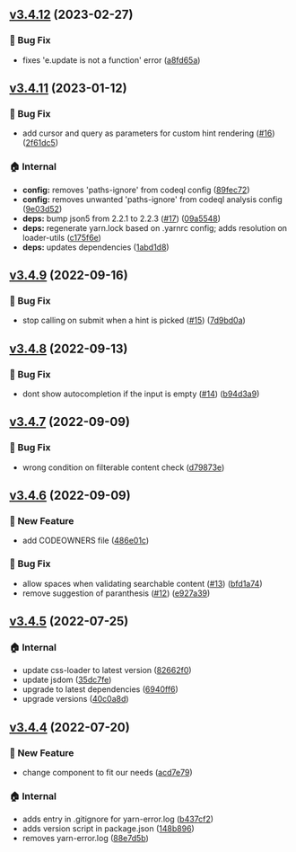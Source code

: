 ## [v3.4.12](https://github.com/nhabuiduc/react-filter-box/compare/v3.4.11...v3.4.12) (2023-02-27)

### :bug: Bug Fix

* fixes 'e.update is not a function' error ([a8fd65a](https://github.com/nhabuiduc/react-filter-box/commit/a8fd65a6557ba7e250f2f6649c600a0aff118cb5))
## [v3.4.11](https://github.com/nhabuiduc/react-filter-box/compare/v3.4.9...v3.4.11) (2023-01-12)

### :bug: Bug Fix

* add cursor and query as parameters for custom hint rendering ([#16](https://github.com/nhabuiduc/react-filter-box/issues/16)) ([2f61dc5](https://github.com/nhabuiduc/react-filter-box/commit/2f61dc59558d63aa9fde2d55d10b0a1ae76b0423))

### :house: Internal

* **config:** removes 'paths-ignore' from codeql config ([89fec72](https://github.com/nhabuiduc/react-filter-box/commit/89fec726ceb8e88dda181fb0f0a7a5c665d9bc5a))
* **config:** removes unwanted 'paths-ignore' from codeql analysis config ([9e03d52](https://github.com/nhabuiduc/react-filter-box/commit/9e03d5233cd93303bcaab37d430a40dfd3981479))
* **deps:** bump json5 from 2.2.1 to 2.2.3 ([#17](https://github.com/nhabuiduc/react-filter-box/issues/17)) ([09a5548](https://github.com/nhabuiduc/react-filter-box/commit/09a554822b10d69f2149accc326a9b8fecb95ca4))
* **deps:** regenerate yarn.lock based on .yarnrc config; adds resolution on loader-utils ([c175f6e](https://github.com/nhabuiduc/react-filter-box/commit/c175f6ed864ddaa149e86d96c7446a5f13831e08))
* **deps:** updates dependencies ([1abd1d8](https://github.com/nhabuiduc/react-filter-box/commit/1abd1d88c6bc538dbfafaed0f65bcd65f9a4dfb7))
## [v3.4.9](https://github.com/nhabuiduc/react-filter-box/compare/v3.4.8...v3.4.9) (2022-09-16)

### :bug: Bug Fix

* stop calling on submit when a hint is picked ([#15](https://github.com/nhabuiduc/react-filter-box/issues/15)) ([7d9bd0a](https://github.com/nhabuiduc/react-filter-box/commit/7d9bd0abfac01661b0efd5e4a19bce200aee8814))
## [v3.4.8](https://github.com/nhabuiduc/react-filter-box/compare/v3.4.7...v3.4.8) (2022-09-13)

### :bug: Bug Fix

* dont show autocompletion if the input is empty ([#14](https://github.com/nhabuiduc/react-filter-box/issues/14)) ([b94d3a9](https://github.com/nhabuiduc/react-filter-box/commit/b94d3a9cd9009312f95e8dcaea4e98c9436da0e4))
## [v3.4.7](https://github.com/nhabuiduc/react-filter-box/compare/v3.4.6...v3.4.7) (2022-09-09)

### :bug: Bug Fix

* wrong condition on filterable content check ([d79873e](https://github.com/nhabuiduc/react-filter-box/commit/d79873e1a6959ac239dd3eadd44ee9a77a5f67ab))
## [v3.4.6](https://github.com/nhabuiduc/react-filter-box/compare/v3.4.5...v3.4.6) (2022-09-09)

### :rocket: New Feature

* add CODEOWNERS file ([486e01c](https://github.com/nhabuiduc/react-filter-box/commit/486e01caf98319eb6e004ff6e3332b8f0c78f9a5))

### :bug: Bug Fix

* allow spaces when validating searchable content ([#13](https://github.com/nhabuiduc/react-filter-box/issues/13)) ([bfd1a74](https://github.com/nhabuiduc/react-filter-box/commit/bfd1a743dacb51653f6a7f9453920e2ae42ab51c))
* remove suggestion of paranthesis ([#12](https://github.com/nhabuiduc/react-filter-box/issues/12)) ([e927a39](https://github.com/nhabuiduc/react-filter-box/commit/e927a39e46f95959688fb6846779f66fb671c491))
## [v3.4.5](https://github.com/nhabuiduc/react-filter-box/compare/v3.4.4...v3.4.5) (2022-07-25)

### :house: Internal

* update css-loader to latest version ([82662f0](https://github.com/nhabuiduc/react-filter-box/commit/82662f073f961cd808b8821dd9dabd2876564bd5))
* update jsdom ([35dc7fe](https://github.com/nhabuiduc/react-filter-box/commit/35dc7fec2898fa556bd49a9ca3927aa774b48324))
* upgrade to latest dependencies ([6940ff6](https://github.com/nhabuiduc/react-filter-box/commit/6940ff615a046ff38a7fdd6ad28b470cb7613673))
* upgrade versions ([40c0a8d](https://github.com/nhabuiduc/react-filter-box/commit/40c0a8df0c7db93c531ed937c1ff9f7eec6174cc))
## [v3.4.4](https://github.com/nhabuiduc/react-filter-box/compare/acd7e79e7fde96db719517526fbf99342954daf8...v3.4.4) (2022-07-20)

### :rocket: New Feature

* change component to fit our needs ([acd7e79](https://github.com/nhabuiduc/react-filter-box/commit/acd7e79e7fde96db719517526fbf99342954daf8))

### :house: Internal

* adds entry in .gitignore for yarn-error.log ([b437cf2](https://github.com/nhabuiduc/react-filter-box/commit/b437cf2820f98548c6f2e585061133d59e6a32f6))
* adds version script in package.json ([148b896](https://github.com/nhabuiduc/react-filter-box/commit/148b896e91a6cb50d88fe3138137a70f60e79528))
* removes yarn-error.log ([88e7d5b](https://github.com/nhabuiduc/react-filter-box/commit/88e7d5bd2b30327e189b2d813bac3b02adcdef64))
